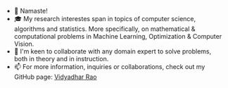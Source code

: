 - 👋 Namaste! 
- 🎓 My research interestes span in topics of computer science, algorithms and statistics. More specifically, on mathematical & computational problems in Machine Learning, Optimization & Computer Vision.
- 👀 I'm keen to collaborate with any domain expert to solve problems, both in theory and in instruction.
- 📫 For more information, inquiries or collaborations, check out my GitHub page: <a href=https://vidyadharrao.github.io/> Vidyadhar Rao </a>



<!---
vidyadharrao/vidyadharrao is a ✨ special ✨ repository because its `README.md` (this file) appears on your GitHub profile.
You can click the Preview link to take a look at your changes.
--->
